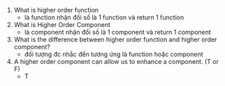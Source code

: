 1. What is higher order function
	- là function nhận đối số là 1 function và return 1 function
2. What is Higher Order Component
	- là component nhận đối số là 1 component và return 1 component
3. What is the difference between higher order function and higher order component?
	- đối tượng đc nhắc đến tương ứng là function hoặc component
4. A higher order component can allow us to enhance a component. (T or F)
	- T